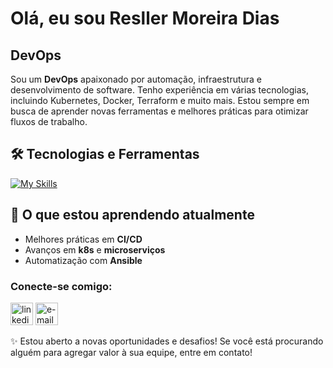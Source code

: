 # Olá, eu sou Resller Moreira Dias

## DevOps

Sou um **DevOps** apaixonado por automação, infraestrutura e desenvolvimento de software. Tenho experiência em várias tecnologias, incluindo Kubernetes, Docker, Terraform e muito mais. Estou sempre em busca de aprender novas ferramentas e melhores práticas para otimizar fluxos de trabalho.

## 🛠️ Tecnologias e Ferramentas

[![My Skills](https://skillicons.dev/icons?i=aws)](https://skillicons.dev)

## 🌱 O que estou aprendendo atualmente

- Melhores práticas em **CI/CD**
- Avanços em **k8s** e **microserviços**
- Automatização com **Ansible**

### Conecte-se comigo:

<a href="https://www.linkedin.com/in/resller" target="_blank"><img src="https://upload.wikimedia.org/wikipedia/commons/thumb/e/e9/Linkedin_icon.svg/1024px-Linkedin_icon.svg.png" width="36" height="36" alt="linkedin"/></a>
<a href="mailto:resller.7@gmail.com" target="_blank"><img src="https://comtele.com.br/wp-content/uploads/2021/08/7969340901574338609-512.png" width="36" height="36" alt="e-mail"/></a>

✨ Estou aberto a novas oportunidades e desafios! Se você está procurando alguém para agregar valor à sua equipe, entre em contato!
